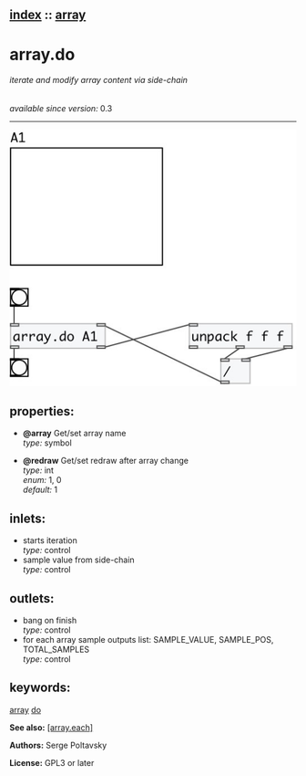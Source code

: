 [index](index.html) :: [array](category_array.html)
---

# array.do

###### iterate and modify array content via side-chain

*available since version:* 0.3

---




[![example](../examples/img/array.do.jpg)](../examples/pd/array.do.pd)







## properties:

* **@array** 
Get/set array name<br>
_type:_ symbol<br>

* **@redraw** 
Get/set redraw after array change<br>
_type:_ int<br>
_enum:_ 1, 0<br>
_default:_ 1<br>



## inlets:

* starts iteration<br>
_type:_ control
* sample value from side-chain<br>
_type:_ control



## outlets:

* bang on finish<br>
_type:_ control
* for each array sample outputs list: SAMPLE_VALUE, SAMPLE_POS,
            TOTAL_SAMPLES<br>
_type:_ control



## keywords:

[array](keywords/array.html)
[do](keywords/do.html)



**See also:**
[\[array.each\]](array.each.html)




**Authors:** Serge Poltavsky




**License:** GPL3 or later






